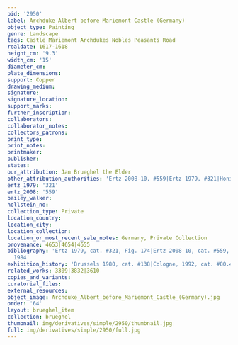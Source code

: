 ```yaml
---
pid: '2950'
label: Archduke Albert before Mariemont Castle (Germany)
object_type: Painting
genre: Landscape
tags: Castle Mariemont Archdukes Nobles Peasants Road
realdate: 1617-1618
height_cm: '9.3'
width_cm: '15'
diameter_cm: 
plate_dimensions: 
support: Copper
drawing_medium: 
signature: 
signature_location: 
support_marks: 
further_inscription: 
collaborators: 
collaborator_notes: 
collectors_patrons: 
print_type: 
print_notes: 
printmaker: 
publisher: 
states: 
our_attribution: Jan Brueghel the Elder
other_attribution_authorities: 'Ertz 2008-10, #559|Ertz 1979, #321|Honig database'
ertz_1979: '321'
ertz_2008: '559'
bailey_walker: 
hollstein_no: 
collection_type: Private
location_country: 
location_city: 
location_collection: 
location_or_most_recent_sale_notes: Germany, Private Collection
provenance: 4653|4654|4655
bibliography: 'Ertz 1979, cat. #321, Fig. 174|Ertz 2008-10, cat. #559, pp. 1212-13|Freedberg
  1984'
exhibition_history: 'Brussels 1980, cat. #138|Cologne, 1992, cat. #80.4'
related_works: 3309|3832|3610
copies_and_variants: 
curatorial_files: 
external_resources: 
object_image: Archduke_Albert_before_Mariemont_Castle_(Germany).jpg
order: '64'
layout: brueghel_item
collection: brueghel
thumbnail: img/derivatives/simple/2950/thumbnail.jpg
full: img/derivatives/simple/2950/full.jpg
---
```

